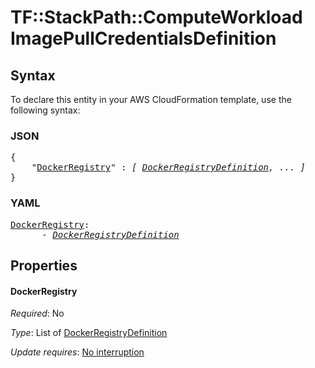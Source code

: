 # TF::StackPath::ComputeWorkload ImagePullCredentialsDefinition

## Syntax

To declare this entity in your AWS CloudFormation template, use the following syntax:

### JSON

<pre>
{
    "<a href="#dockerregistry" title="DockerRegistry">DockerRegistry</a>" : <i>[ <a href="dockerregistrydefinition.md">DockerRegistryDefinition</a>, ... ]</i>
}
</pre>

### YAML

<pre>
<a href="#dockerregistry" title="DockerRegistry">DockerRegistry</a>: <i>
      - <a href="dockerregistrydefinition.md">DockerRegistryDefinition</a></i>
</pre>

## Properties

#### DockerRegistry

_Required_: No

_Type_: List of <a href="dockerregistrydefinition.md">DockerRegistryDefinition</a>

_Update requires_: [No interruption](https://docs.aws.amazon.com/AWSCloudFormation/latest/UserGuide/using-cfn-updating-stacks-update-behaviors.html#update-no-interrupt)

